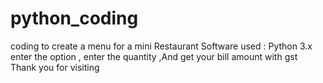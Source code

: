 # python_coding
coding to create a menu for a mini Restaurant
Software used : Python 3.x
enter the option , enter the quantity ,And get your bill amount with gst 
Thank you for visiting
